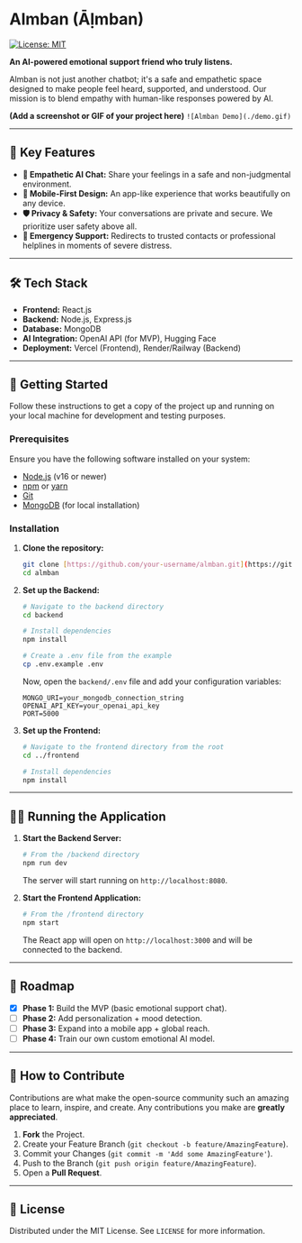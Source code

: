 # Almban (Āḷmban)

[![License: MIT](https://img.shields.io/badge/License-MIT-yellow.svg)](https://opensource.org/licenses/MIT)

**An AI-powered emotional support friend who truly listens.**

Almban is not just another chatbot; it's a safe and empathetic space designed to make people feel heard, supported, and understood. Our mission is to blend empathy with human-like responses powered by AI.

**(Add a screenshot or GIF of your project here)**
`![Almban Demo](./demo.gif)`

---

## 🌟 Key Features

- **💬 Empathetic AI Chat:** Share your feelings in a safe and non-judgmental environment.
- **📱 Mobile-First Design:** An app-like experience that works beautifully on any device.
- **🛡️ Privacy & Safety:** Your conversations are private and secure. We prioritize user safety above all.
- **🚨 Emergency Support:** Redirects to trusted contacts or professional helplines in moments of severe distress.

---

## 🛠️ Tech Stack

- **Frontend:** React.js
- **Backend:** Node.js, Express.js
- **Database:** MongoDB
- **AI Integration:** OpenAI API (for MVP), Hugging Face
- **Deployment:** Vercel (Frontend), Render/Railway (Backend)

---

## 🚀 Getting Started

Follow these instructions to get a copy of the project up and running on your local machine for development and testing purposes.

### Prerequisites

Ensure you have the following software installed on your system:

- [Node.js](https://nodejs.org/) (v16 or newer)
- [npm](https://www.npmjs.com/) or [yarn](https://yarnpkg.com/)
- [Git](https://git-scm.com/)
- [MongoDB](https://www.mongodb.com/try/download/community) (for local installation)

### Installation

1.  **Clone the repository:**

    ```bash
    git clone [https://github.com/your-username/almban.git](https://github.com/your-username/almban.git)
    cd almban
    ```

2.  **Set up the Backend:**

    ```bash
    # Navigate to the backend directory
    cd backend

    # Install dependencies
    npm install

    # Create a .env file from the example
    cp .env.example .env
    ```

    Now, open the `backend/.env` file and add your configuration variables:

    ```env
    MONGO_URI=your_mongodb_connection_string
    OPENAI_API_KEY=your_openai_api_key
    PORT=5000
    ```

3.  **Set up the Frontend:**

    ```bash
    # Navigate to the frontend directory from the root
    cd ../frontend

    # Install dependencies
    npm install
    ```

---

## 🏃‍♂️ Running the Application

1.  **Start the Backend Server:**

    ```bash
    # From the /backend directory
    npm run dev
    ```

    The server will start running on `http://localhost:8080`.

2.  **Start the Frontend Application:**
    ```bash
    # From the /frontend directory
    npm start
    ```
    The React app will open on `http://localhost:3000` and will be connected to the backend.

---

## 📅 Roadmap

- [x] **Phase 1:** Build the MVP (basic emotional support chat).
- [ ] **Phase 2:** Add personalization + mood detection.
- [ ] **Phase 3:** Expand into a mobile app + global reach.
- [ ] **Phase 4:** Train our own custom emotional AI model.

---

## 🤝 How to Contribute

Contributions are what make the open-source community such an amazing place to learn, inspire, and create. Any contributions you make are **greatly appreciated**.

1.  **Fork** the Project.
2.  Create your Feature Branch (`git checkout -b feature/AmazingFeature`).
3.  Commit your Changes (`git commit -m 'Add some AmazingFeature'`).
4.  Push to the Branch (`git push origin feature/AmazingFeature`).
5.  Open a **Pull Request**.

---

## 📄 License

Distributed under the MIT License. See `LICENSE` for more information.
